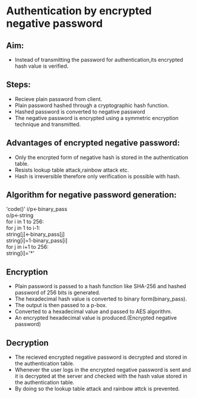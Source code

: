 # Authentication by encrypted negative password </br>
## Aim:</br>
  - Instead of transmitting the password for authentication,its encrypted hash value is verified.</br>
## Steps: </br>
  - Recieve plain password from client.</br>
  - Plain password hashed through a cryptographic hash function.</br>
  - Hashed password is converted to negative password</br>
  - The negative password is encrypted using a symmetric encryption technique and transmitted.</br>
## Advantages of encrypted negative password:</br>
  - Only the encrpted form of negative hash is stored in the authentication table.</br>
  - Resists lookup table attack,rainbow attack etc.</br>
  - Hash is irreversible therefore only verification is possible with hash.</br>
## Algorithm for negative password generation:</br>
 'code()'
  i/p<-binary_pass</br>
  o/p<-string</br>
  for i in 1 to 256:</br>
    for j in 1 to i-1:</br>
       string[j]<-binary_pass[j]</br>
    string[i]=1-binary_pass[i]</br>
    for j in i+1 to 256:</br>
        string[i]='*'</br>
## Encryption</br>
  - Plain password is passed to a hash function like SHA-256 and hashed password of 256 bits is generated.</br>
  - The hexadecimal hash value is converted to binary form(binary_pass).</br>
  - The output is then passed to a p-box.</br>
  - Converted to a hexadecimal value and passed to AES algorithm.</br>
  - An encrypted hexadecimal value is produced.(Encrypted negative password)</br>
## Decryption</br>
  - The recieved encrypted negative password is decrypted and stored in the authentication table.</br>
  - Whenever the user logs in the encrypted negative password is sent and it is decrypted at the server and checked with the hash value stored in the authentication table.</br>
  - By doing so the lookup table attack and rainbow attck is prevented.</br>
  
  
    
     
       
